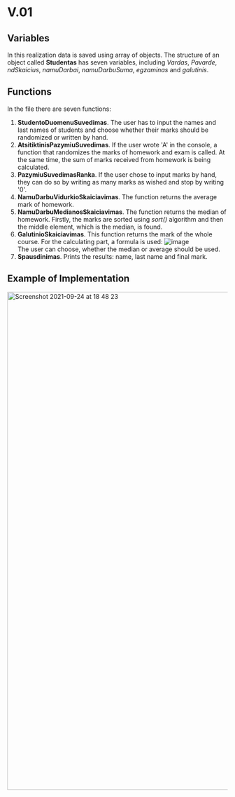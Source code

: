 # V.01
## Variables
In this realization data is saved using array of objects. The structure of an object called **Studentas** has seven variables, including *Vardas*, *Pavarde*, *ndSkaicius*, *namuDarbai*, *namuDarbuSuma*, *egzaminas* and *galutinis*.

## Functions
In the file there are seven functions:
1. **StudentoDuomenuSuvedimas**. The user has to input the names and last names of students and choose whether their marks should be randomized or written by hand.
2. **AtsitiktinisPazymiuSuvedimas**. If the user wrote 'A' in the console, a function that randomizes the marks of homework and exam is called. At the same time, the sum of marks received from homework is being calculated.
3. **PazymiuSuvedimasRanka**. If the user chose to input marks by hand, they can do so by writing as many marks as wished and stop by writing '0'.
4. **NamuDarbuVidurkioSkaiciavimas**. The function returns the average mark of homework.
5. **NamuDarbuMedianosSkaiciavimas**. The function returns the median of homework. Firstly, the marks are sorted using *sort()* algorithm and then the middle element, which is the median, is found.
6. **GalutinioSkaiciavimas**. This function returns the mark of the whole course. For the calculating part, a formula is used:
![image](https://user-images.githubusercontent.com/76739304/134703426-46c174e7-4c49-4534-bef3-fee31e7ab9cd.png)\
The user can choose, whether the median or average should be used.
7. **Spausdinimas**. Prints the results: name, last name and final mark.

## Example of Implementation
<img width="1136" alt="Screenshot 2021-09-24 at 18 48 23" src="https://user-images.githubusercontent.com/76739304/134704369-880247ee-669e-4601-a3d9-7ed5cd2381bd.png">
